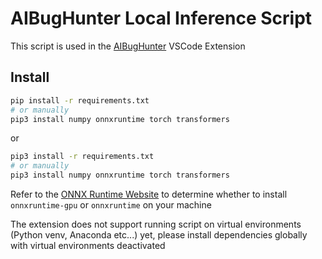 # AIBugHunter Local Inference Script

This script is used in the [AIBugHunter](https://github.com/aibughunter/aibughunter) VSCode Extension

## Install

```bash
pip install -r requirements.txt
# or manually
pip3 install numpy onnxruntime torch transformers
```

or 

```bash
pip3 install -r requirements.txt
# or manually
pip3 install numpy onnxruntime torch transformers
```

Refer to the [ONNX Runtime Website](https://onnxruntime.ai/docs/get-started/with-python.html#install-onnx-runtime) to determine whether to install `onnxruntime-gpu` or `onnxruntime` on your machine

The extension does not support running script on virtual environments (Python venv, Anaconda etc...) yet, please install dependencies globally with virtual environments deactivated